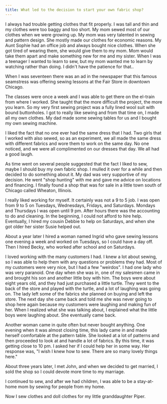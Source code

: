 ```yaml
---
title: What led to the decision to start your own fabric shop?
---
```


I always had trouble getting clothes that fit properly.  I was tall and thin and my clothes were too baggy and too short.  My mom sewed most of our clothes when we were growing up.  My mom was very talented in sewing and pattern design.  She mostly made our clothes for economic reasons.  My Aunt Sophie had an office job and always bought nice clothes.  When she got tired of wearing them, she would give them to my mom.  Mom would take them apart and make something new for me and my sister.  When I was a teenager I wanted to learn to sew, but my mom wanted me to learn by watching rather than doing.  I didn't have the patience for that..

When I was seventeen there was an ad in the newspaper that this famous seamstress was offering sewing lessons at the Fair Store in downtown Chicago.

The classes were once a week and I was able to get there on the el-train from where I worked.  She taught that the more difficult the project, the more you learn.  So my very first sewing project was a fully lined wool suit with bound buttonholes.  I got to really like sewing and from that time on, I made all my own clothes.  My dad made some sewing tables for us and I bought my own sewing machine.

I liked the fact that no one ever had the same dress that I had.  Two girls that I worked with also sewed, so as an experiment, we all made the same dress with different fabrics and wore them to work on the same day.  No one noticed, and we were all complimented on our dresses that day.  We all had a good laugh.

As time went on several people suggested that the fact I liked to sew, maybe I should buy my own fabric shop.  I mulled it over for a while and then decided to do something about it.  My dad was very supportive of my decision.  He went "shop hunting" with me and gave me advice on locations and financing.  I finally found a shop that was for sale in a little town south of Chicago called Wheaton, Illinois.

I really liked working for myself.  It certainly was not a 9 to 5 job.  I was open from 9 to 5 on Tuesdays, Wednesdays, Fridays, and Saturdays.  Mondays and Thursdays I was open until 9 pm.  After hours there was the accounting to do and cleaning.  In the beginning, I could not afford to hire help.  Eventually, I hired my cousin Debbie to help on Saturdays, and when she got older her sister Susie helped out.

About a year later I hired a woman named Ingrid who gave sewing lessons one evening a week and worked on Tuesdays, so I could have a day off.  Then I hired Becky, who worked after school and on Saturdays.

I loved working with the many customers I had.  I knew a lot about sewing, so I was able to help them with any questions or problems they had.  Most of my customers were very nice, but I had a few "weirdos".  I had one lady who was very paranoid.  One day when she was in, one of my salesmen came in and brought his son and another little boy with him.  The boys were about eight years old, and they had just purchased a little turtle.  They went to the back of the store and played with the turtle, and a lot of laughing was going on.  The lady left some of the fabrics she planned on buying and left the store.  The next day she came back and told me she was never going to shop here again because my customers were laughing and making fun of her.  When I realized what she was talking about, I explained what the little boys were laughing about.  She eventually came back.

Another woman came in quite often but never bought anything.  One evening when it was almost closing time, this lady came in and made herself comfortable at the pattern table.  She looked at a lot of patterns and then proceeded to look at and handle a lot of fabrics.  By this time, it was getting close to 10 pm.  I asked her if I could help her in some way.  Her response was, "I wish I knew how to sew. There are so many lovely things here."

About three years later, I met John, and when we decided to get married, I sold the shop so I could devote more time to my marriage.

I continued to sew, and after we had children, I was able to be a stay-at-home mom by sewing for people from my home.

Now I sew clothes and doll clothes for my little granddaughter Piper.

